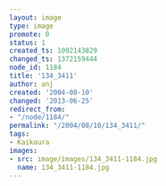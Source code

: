 ```yaml
---
layout: image
type: image
promote: 0
status: 1
created_ts: 1092143829
changed_ts: 1372159444
node_id: 1184
title: '134_3411'
author: anj
created: '2004-08-10'
changed: '2013-06-25'
redirect_from:
- "/node/1184/"
permalink: "/2004/08/10/134_3411/"
tags:
- Kaikoura
images:
- src: image/images/134_3411-1184.jpg
  name: 134_3411-1184.jpg
---
```


